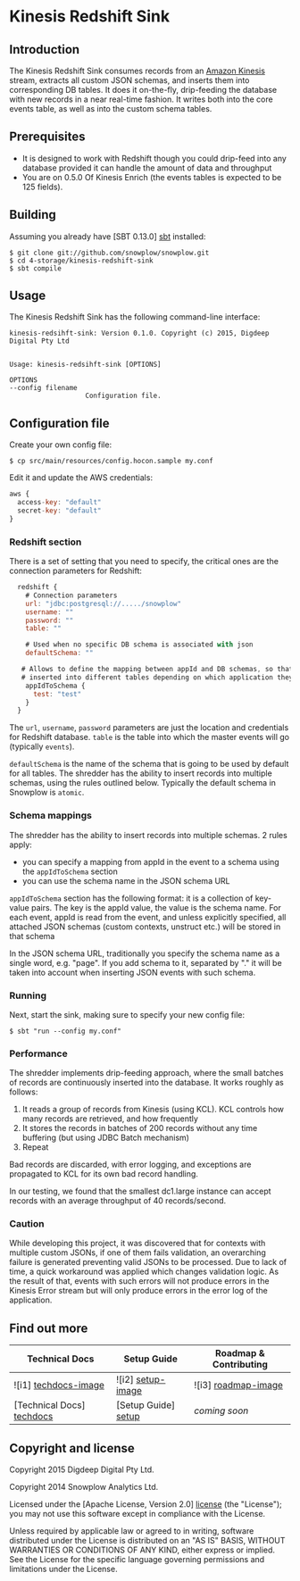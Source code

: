 # Kinesis Redshift Sink

## Introduction

The Kinesis Redshift Sink consumes records from an [Amazon Kinesis][kinesis] stream, extracts all custom JSON schemas, and inserts them into corresponding DB tables.
It does it on-the-fly, drip-feeding the database with new records in a near real-time fashion. It writes both into the core events table, as well as into the custom schema tables.

## Prerequisites

- It is designed to work with Redshift though you could drip-feed into any database provided it can handle the amount of data and throughput
- You are on 0.5.0 Of Kinesis Enrich (the events tables is expected to be 125 fields).

## Building

Assuming you already have [SBT 0.13.0] [sbt] installed:

    $ git clone git://github.com/snowplow/snowplow.git
    $ cd 4-storage/kinesis-redshift-sink
    $ sbt compile

## Usage

The Kinesis Redshift Sink has the following command-line interface:

```
kinesis-redsihft-sink: Version 0.1.0. Copyright (c) 2015, Digdeep Digital Pty Ltd


Usage: kinesis-redsihft-sink [OPTIONS]

OPTIONS
--config filename
                   Configuration file.
```

## Configuration file

Create your own config file:

    $ cp src/main/resources/config.hocon.sample my.conf

Edit it and update the AWS credentials:

```js
aws {
  access-key: "default"
  secret-key: "default"
}
```

### Redshift section

There is a set of setting that you need to specify, the critical ones are the connection parameters for Redshift:

```js
  redshift {   
    # Connection parameters
    url: "jdbc:postgresql://...../snowplow"
    username: ""
    password: ""
    table: ""

    # Used when no specific DB schema is associated with json
    defaultSchema: ""

   # Allows to define the mapping between appId and DB schemas, so that the events get
   # inserted into different tables depending on which application they belong to
    appIdToSchema {
      test: "test"
    }
  }
```

The ```url```, ```username```, ```password``` parameters are just the location and credentials for Redshift database.
```table``` is the table into which the master events will go (typically ```events```).

```defaultSchema``` is the name of the schema that is going to be used by default for all tables. The shredder has the ability to insert records into multiple schemas, 
using the rules outlined below. Typically the default schema in Snowplow is ```atomic```.

### Schema mappings

The shredder has the ability to insert records into multiple schemas. 2 rules apply:

- you can specify a mapping from appId in the event to a schema using the ```appIdToSchema``` section
- you can use the schema name in the JSON schema URL

```appIdToSchema``` section has the following format: it is a collection of key-value pairs. The key is the appId value, the value is the schema name. 
For each event, appId is read from the event, and unless explicitly specified, all attached JSON schemas (custom contexts, unstruct etc.) will be stored in that schema
 
In the JSON schema URL, traditionally you specify the schema name as a single word, e.g. "page". If you add schema to it, separated by "." 
it will be taken into account when inserting JSON events with such schema.  

### Running

Next, start the sink, making sure to specify your new config file:

    $ sbt "run --config my.conf"
    
### Performance

The shredder implements drip-feeding approach, where the small batches of records are continuously inserted into the database.
It works roughly as follows:

1. It reads a group of records from Kinesis (using KCL). KCL controls how many records are retrieved, and how frequently
2. It stores the records in batches of 200 records without any time buffering (but using JDBC Batch mechanism)
3. Repeat

Bad records are discarded, with error logging, and exceptions are propagated to KCL for its own bad record handling.

In our testing, we found that the smallest dc1.large instance can accept records with an average throughput of 40 records/second.

### Caution

While developing this project, it was discovered that for contexts with multiple custom JSONs, if one of them fails validation, an overarching failure is 
generated preventing valid JSONs to be processed. Due to lack of time, a quick workaround was applied which changes validation logic. As the result of that, 
 events with such errors will not produce errors in the Kinesis Error stream but will only produce errors in the error log of the application.

## Find out more

| Technical Docs              | Setup Guide           | Roadmap & Contributing               |         
|-----------------------------|-----------------------|--------------------------------------|
| ![i1] [techdocs-image]      | ![i2] [setup-image]   | ![i3] [roadmap-image]                |
| [Technical Docs] [techdocs] | [Setup Guide] [setup] | _coming soon_                        |

## Copyright and license

Copyright 2015 Digdeep Digital Pty Ltd.

Copyright 2014 Snowplow Analytics Ltd.

Licensed under the [Apache License, Version 2.0] [license] (the "License");
you may not use this software except in compliance with the License.

Unless required by applicable law or agreed to in writing, software
distributed under the License is distributed on an "AS IS" BASIS,
WITHOUT WARRANTIES OR CONDITIONS OF ANY KIND, either express or implied.
See the License for the specific language governing permissions and
limitations under the License.

[kinesis]: http://aws.amazon.com/kinesis/
[snowplow]: http://snowplowanalytics.com
[hadoop-lzo]: https://github.com/twitter/hadoop-lzo
[protobufs]: https://github.com/google/protobuf/
[elephant-bird]: https://github.com/twitter/elephant-bird/
[s3]: http://aws.amazon.com/s3/
[sbt]: http://typesafe.artifactoryonline.com/typesafe/ivy-releases/org.scala-sbt/sbt-launch/0.13.0/sbt-launch.jar

[setup]: https://github.com/snowplow/snowplow/wiki/kinesis-lzo-s3-sink-setup
[techdocs]: https://github.com/snowplow/snowplow/wiki/kinesis-lzo-s3-sink

[techdocs-image]: https://d3i6fms1cm1j0i.cloudfront.net/github/images/techdocs.png
[setup-image]: https://d3i6fms1cm1j0i.cloudfront.net/github/images/setup.png
[roadmap-image]: https://d3i6fms1cm1j0i.cloudfront.net/github/images/roadmap.png
[license]: http://www.apache.org/licenses/LICENSE-2.0
